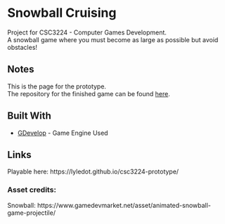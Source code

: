 

<h1>Snowball Cruising</h1>
Project for CSC3224 - Computer Games Development.<br>
A snowball game where you must become as large as possible but avoid obstacles!

<h2>Notes</h2>
This is the page for the prototype.<br>
The repository for the finished game can be found <a href="https://github.com/lyledot/lyledot.github.io-csc3224-finished-game">here</a>.

<h2>Built With</h2>
<ul>
  <li><a href="https://gdevelop-app.com/">GDevelop</a> - Game Engine Used</li>
</ul>

<h2>Links</h2>
Playable here: https://lyledot.github.io/csc3224-prototype/

<h3>Asset credits:</h3>
Snowball: https://www.gamedevmarket.net/asset/animated-snowball-game-projectile/
